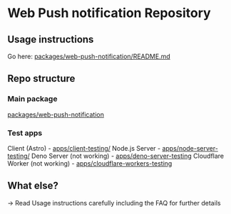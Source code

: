 # Web Push notification Repository

## Usage instructions

Go here:
[packages/web-push-notification/README.md](https://github.com/MedLeon/web-push-notification/tree/main/packages/web-push-notification#readme)

## Repo structure

### Main package 

[packages/web-push-notification](packages/web-push-notification)


### Test apps

Client (Astro) - [apps/client-testing/](apps/client-testing/)
Node.js Server - [apps/node-server-testing/](apps/node-server-testing)
Deno Server (not working) - [apps/deno-server-testing](apps/deno-server-testing)
Cloudflare Worker (not working) - [apps/cloudflare-workers-testing](apps/cloudflare-workers-testing)

## What else?

-> Read Usage instructions carefully including the FAQ for further details